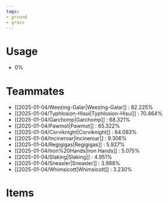 ```yaml
---
tags:
- ground
- grass
---
```

# Usage
- 0%
# Teammates
- [[2025-01-04/Weezing-Galar|Weezing-Galar]] : 82.225%
- [[2025-01-04/Typhlosion-Hisui|Typhlosion-Hisui]] : 70.464%
- [[2025-01-04/Garchomp|Garchomp]] : 68.321%
- [[2025-01-04/Pawmot|Pawmot]] : 65.322%
- [[2025-01-04/Corviknight|Corviknight]] : 64.083%
- [[2025-01-04/Incineroar|Incineroar]] : 9.306%
- [[2025-01-04/Regigigas|Regigigas]] : 5.927%
- [[2025-01-04/Iron%20Hands|Iron Hands]] : 5.075%
- [[2025-01-04/Slaking|Slaking]] : 4.951%
- [[2025-01-04/Sneasler|Sneasler]] : 3.988%
- [[2025-01-04/Whimsicott|Whimsicott]] : 3.230%
# Items
